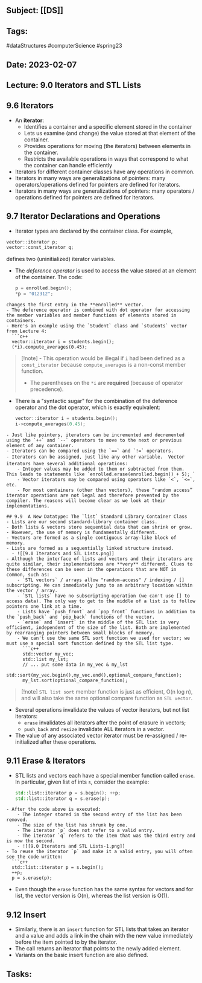 ## Subject: [[DS]]
## Tags:
#dataStructures #computerScience #spring23 
## Date: 2023-02-07
## Lecture: 9.0 Iterators and STL Lists

## 9.6 Iterators
- An **iterator**:
	- Identifies a container and a specific element stored in the container
	- Lets us examine (and change) the value stored at that element of the container.
	- Provides operations for moving (the iterators) between elements in the container.
	- Restricts the available operations in ways that correspond to what the container can handle efficiently
- Iterators for different container classes have any operations in common.
- Iterators in many ways are generalizations of pointers: many operators/operations defined for pointers are defined for iterators.
- Iterators in many ways are generalizations of pointers: many operators / operations defined for pointers are defined for iterators.

## 9.7 Iterator Declarations and Operations
- Iterator types are declared by the container class. For example,
```c++
vector::iterator p; 
vector::const_iterator q;
```
defines two (uninitialized) iterator variables.
- The *deference operator* is used to access the value stored at an element of the container. The code:
  ```c++
  p = enrolled.begin();
  *p = "012312";
```
changes the first entry in the **enrolled** vector.
- The deference operator is combined with dot operator for accessing the member variables and member functions of elements stored in containers.
- Here's an example using the `Student` class and `students` vector from Lecture 4:
  ```c++
  vector::iterator i = students.begin(); 
  (*i).compute_averages(0.45);
```
> [!note] - This operation would be illegal if `i` had been defined as a `const_iterator` because `compute_averages` is a non-const member function.
> - The parentheses on the `*i` are **required** (because of operator precedence).
- There is a "syntactic sugar" for the combination of the deference operator and the dot operator, which is exactly equivalent:
  ```c++
  vector::iterator i = students.begin(); 
  i->compute_averages(0.45);
```
- Just like pointers, iterators can be incremented and decremented using the `++` and `--` operators to move to the next or previous element of any container.
- Iterators can be compared using the `==` and `!=` operators.
- Iterators can be assigned, just like any other variable.  Vector iterators have several additional operations:
	- Integer values may be added to them or subtracted from them. This leads to statements like `enrolled.erase(enrolled.begin() + 5); `
	- Vector iterators may be compared using operators like `<`, `<=`, etc. 
	- For most containers (other than vectors), these “random access” iterator operations are not legal and therefore prevented by the compiler. The reasons will become clear as we look at their implementations.

## 9.9  A New Datatype: The `list` Standard Library Container Class
- Lists are our second standard-library container class.
- Both lists & vectors store sequential data that can shrink or grow.
- However, the use of memory is fundamentally different.
- Vectors are formed as a single contiguous array-like block of memory.
- Lists are formed as a sequentially linked structure instead.
  - ![[9.0 Iterators and STL Lists.png]]
- Although the interface of lists and vectors and their iterators are quite similar, their implementations are **very** different. Clues to these differences can be seen in the operations that are NOT in common, such as:
	- `STL vectors` / arrays allow "random-access" / indexing / [] subscripting. We can immediately jump to an arbitrary location within the vector / array.
	- `STL lists` have no subscripting operation (we can't use [] to access data). The only way to get to the middle of a list is to follow pointers one link at a time.
	- Lists have `push_front` and `pop_front` functions in addition to the `push_back` and `pop_back` functions of the vector.
	- `erase` and `insert` in the middle of the STL list is very efficient, independent of the size of the list. Both are implemented by rearranging pointers between small blocks of memory.
	- We can't use the same STL sort function we used for vector; we must use a special sort function defined by the STL list type.
	  ```c++
	  std::vector my_vec; 
	  std::list my_lst; 
	  // ... put some data in my_vec & my_lst 
	  std::sort(my_vec.begin(),my_vec.end(),optional_compare_function); 
	  my_lst.sort(optional_compare_function);
```
> [!note] `STL list sort` member function is just as efficient, O(n log n), and will also take the same optional compare function as `STL vector`.
- Several operations invalidate the values of vector iterators, but not list iterators:
	- `erase` invalidates all iterators after the point of erasure in vectors;
	- `push_back` and `resize` invalidate ALL iterators in a vector.
- The value of any associated vector iterator must be re-assigned / re-initialized after these operations.

## 9.11 Erase & Iterators
- STL lists and vectors each have a special member function called `erase`. In particular, given list of ints `s`, consider the example:
  ```c++
  std::list::iterator p = s.begin(); ++p; 
  std::list::iterator q = s.erase(p);
```
- After the code above is executed:
	- The integer stored in the second entry of the list has been removed.
	- The size of the list has shrunk by one.
	- The iterator `p` does not refer to a valid entry.
	- The iterator `q` refers to the item that was the third entry and is now the second.
	- ![[9.0 Iterators and STL Lists-1.png]]
- To reuse the iterator `p` and make it a valid entry, you will often see the code written:
  ```c++
  std::list::iterator p = s.begin(); 
  ++p;
  p = s.erase(p);
```
- Even though the `erase` function has the same syntax for vectors and for list, the vector version is O(n), whereas the list version is O(1).

## 9.12 Insert
- Similarly, there is an `insert` function for STL lists that takes an iterator and a value and adds a link in the chain with the new value immediately before the item pointed to by the iterator.
- The call returns an iterator that points to the newly added element.
- Variants on the basic insert function are also defined.

## Tasks: